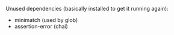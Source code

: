 Unused dependencies (basically installed to get it running again):

- minimatch (used by glob)
- assertion-error (chai)

